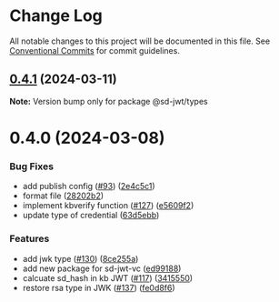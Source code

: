# Change Log

All notable changes to this project will be documented in this file.
See [Conventional Commits](https://conventionalcommits.org) for commit guidelines.

## [0.4.1](https://github.com/openwallet-foundation-labs/sd-jwt-js/compare/v0.4.0...v0.4.1) (2024-03-11)

**Note:** Version bump only for package @sd-jwt/types





# 0.4.0 (2024-03-08)


### Bug Fixes

* add publish config ([#93](https://github.com/openwallet-foundation-labs/sd-jwt-js/issues/93)) ([2e4c5c1](https://github.com/openwallet-foundation-labs/sd-jwt-js/commit/2e4c5c176dc88e58e49d06783b7658d8ad872313))
* format file ([28202b2](https://github.com/openwallet-foundation-labs/sd-jwt-js/commit/28202b20daf80225cea0f5415a14b623276c6188))
* implement kbverify function ([#127](https://github.com/openwallet-foundation-labs/sd-jwt-js/issues/127)) ([e5609f2](https://github.com/openwallet-foundation-labs/sd-jwt-js/commit/e5609f26fab8c4991d3bd6c36066a95a30cfb972))
* update type of credential ([63d5ebb](https://github.com/openwallet-foundation-labs/sd-jwt-js/commit/63d5ebb4e3e5dd34ae8f82b2ef890a9b2647654f))


### Features

* add jwk type ([#130](https://github.com/openwallet-foundation-labs/sd-jwt-js/issues/130)) ([8ce255a](https://github.com/openwallet-foundation-labs/sd-jwt-js/commit/8ce255a64b0940e92e647aa544bf5990b48279b7))
* add new package for sd-jwt-vc ([ed99188](https://github.com/openwallet-foundation-labs/sd-jwt-js/commit/ed99188f13184d58db64b4211e39fb67f3f78cb5))
* calcuate sd_hash in kb JWT ([#117](https://github.com/openwallet-foundation-labs/sd-jwt-js/issues/117)) ([3415550](https://github.com/openwallet-foundation-labs/sd-jwt-js/commit/3415550fbcd99f97babff442a4928cc827c5c9cc))
* restore rsa type in JWK ([#137](https://github.com/openwallet-foundation-labs/sd-jwt-js/issues/137)) ([fe0d8f6](https://github.com/openwallet-foundation-labs/sd-jwt-js/commit/fe0d8f6a3249dfea27b08f82165555de389efe1d))
